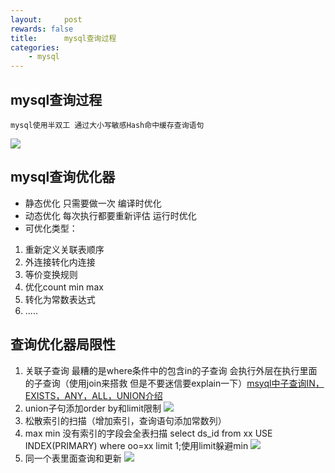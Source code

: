```yaml
---
layout:     post
rewards: false
title:      mysql查询过程
categories:
    - mysql
---
```


## mysql查询过程
    mysql使用半双工 通过大小写敏感Hash命中缓存查询语句
![](https://tva4.sinaimg.cn/large/006tNbRwgy1fuezaih3z5j31160sggn4.jpg)

## mysql查询优化器

 - 静态优化 只需要做一次 编译时优化
 - 动态优化 每次执行都要重新评估 运行时优化
 - 可优化类型：
  1. 重新定义关联表顺序
  2. 外连接转化内连接
  3. 等价变换规则
  4. 优化count min max
  5. 转化为常数表达式
  6. .....

## 查询优化器局限性

 1. 关联子查询 最糟的是where条件中的包含in的子查询 会执行外层在执行里面的子查询（使用join来搭救 但是不要迷信要explain一下）[msyql中子查询IN，EXISTS，ANY，ALL，UNION介绍](http://www.111cn.net/database/mysql/45031.htm)
 2. union子句添加order by和limit限制
![](https://tva4.sinaimg.cn/large/006tNbRwgy1fuezaqbkpaj30xu0w6zmt.jpg)
 3. 松散索引的扫描（增加索引，查询语句添加常数列）
 4. max min 没有索引的字段会全表扫描
    select ds_id from xx USE INDEX(PRIMARY) where oo=xx limit
1;使用limit躲避min
![](https://tva3.sinaimg.cn/large/006tNbRwgy1fuezaxg7z7j30xu07m3yo.jpg)
 5. 同一个表里面查询和更新
![](https://tva1.sinaimg.cn/large/006tNbRwgy1fuezb1cr1wj30z60pi0ut.jpg)


